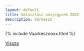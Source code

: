 ```yaml
---
layout: default
title: Választási névjegyzék 2022
description: Várkesző
---
```


{% include Vaarkeszooxx.html %}

[Vissza](./)